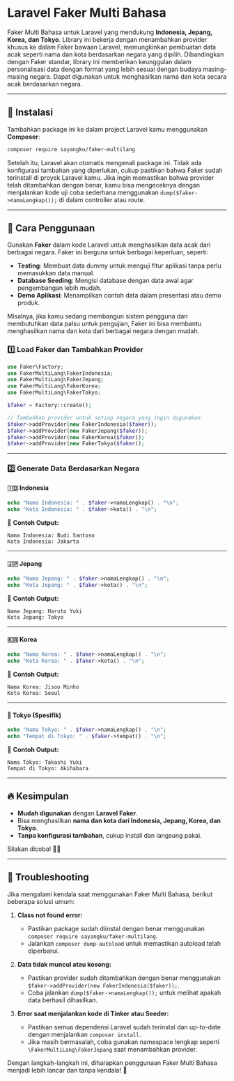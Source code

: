 # Laravel Faker Multi Bahasa

Faker Multi Bahasa untuk Laravel yang mendukung **Indonesia, Jepang, Korea, dan Tokyo**. Library ini bekerja dengan menambahkan provider khusus ke dalam Faker bawaan Laravel, memungkinkan pembuatan data acak seperti nama dan kota berdasarkan negara yang dipilih. Dibandingkan dengan Faker standar, library ini memberikan keunggulan dalam personalisasi data dengan format yang lebih sesuai dengan budaya masing-masing negara. Dapat digunakan untuk menghasilkan nama dan kota secara acak berdasarkan negara.

---

## 📌 Instalasi

Tambahkan package ini ke dalam project Laravel kamu menggunakan **Composer**:

```bash
composer require sayangku/faker-multilang
```

Setelah itu, Laravel akan otomatis mengenali package ini. Tidak ada konfigurasi tambahan yang diperlukan, cukup pastikan bahwa Faker sudah terinstall di proyek Laravel kamu. Jika ingin memastikan bahwa provider telah ditambahkan dengan benar, kamu bisa mengeceknya dengan menjalankan kode uji coba sederhana menggunakan `dump($faker->namaLengkap());` di dalam controller atau route.

---

## 🚀 Cara Penggunaan

Gunakan **Faker** dalam kode Laravel untuk menghasilkan data acak dari berbagai negara. Faker ini berguna untuk berbagai keperluan, seperti:

- **Testing**: Membuat data dummy untuk menguji fitur aplikasi tanpa perlu memasukkan data manual.
- **Database Seeding**: Mengisi database dengan data awal agar pengembangan lebih mudah.
- **Demo Aplikasi**: Menampilkan contoh data dalam presentasi atau demo produk.

Misalnya, jika kamu sedang membangun sistem pengguna dan membutuhkan data palsu untuk pengujian, Faker ini bisa membantu menghasilkan nama dan kota dari berbagai negara dengan mudah.

### **1️⃣ Load Faker dan Tambahkan Provider**

```php
use Faker\Factory;
use FakerMultiLang\FakerIndonesia;
use FakerMultiLang\FakerJepang;
use FakerMultiLang\FakerKorea;
use FakerMultiLang\FakerTokyo;

$faker = Factory::create();

// Tambahkan provider untuk setiap negara yang ingin digunakan
$faker->addProvider(new FakerIndonesia($faker));
$faker->addProvider(new FakerJepang($faker));
$faker->addProvider(new FakerKorea($faker));
$faker->addProvider(new FakerTokyo($faker));
```

---

### **2️⃣ Generate Data Berdasarkan Negara**

#### **🇮🇩 Indonesia**

```php
echo "Nama Indonesia: " . $faker->namaLengkap() . "\n";
echo "Kota Indonesia: " . $faker->kota() . "\n";
```

📌 **Contoh Output:**

```
Nama Indonesia: Budi Santoso
Kota Indonesia: Jakarta
```

---

#### **🇯🇵 Jepang**

```php
echo "Nama Jepang: " . $faker->namaLengkap() . "\n";
echo "Kota Jepang: " . $faker->kota() . "\n";
```

📌 **Contoh Output:**

```
Nama Jepang: Haruto Yuki
Kota Jepang: Tokyo
```

---

#### **🇰🇷 Korea**

```php
echo "Nama Korea: " . $faker->namaLengkap() . "\n";
echo "Kota Korea: " . $faker->kota() . "\n";
```

📌 **Contoh Output:**

```
Nama Korea: Jisoo Minho
Kota Korea: Seoul
```

---

#### **🏯 Tokyo (Spesifik)**

```php
echo "Nama Tokyo: " . $faker->namaLengkap() . "\n";
echo "Tempat di Tokyo: " . $faker->tempat() . "\n";
```

📌 **Contoh Output:**

```
Nama Tokyo: Takashi Yuki
Tempat di Tokyo: Akihabara
```

---

## 🔥 Kesimpulan

- **Mudah digunakan** dengan **Laravel Faker**.
- Bisa menghasilkan **nama dan kota dari Indonesia, Jepang, Korea, dan Tokyo**.
- **Tanpa konfigurasi tambahan**, cukup install dan langsung pakai.

Silakan dicoba! 🚀😊

---

## 🔧 Troubleshooting

Jika mengalami kendala saat menggunakan Faker Multi Bahasa, berikut beberapa solusi umum:

1. **Class not found error:**
   - Pastikan package sudah diinstal dengan benar menggunakan `composer require sayangku/faker-multilang`.
   - Jalankan `composer dump-autoload` untuk memastikan autoload telah diperbarui.

2. **Data tidak muncul atau kosong:**
   - Pastikan provider sudah ditambahkan dengan benar menggunakan `$faker->addProvider(new FakerIndonesia($faker));`.
   - Coba jalankan `dump($faker->namaLengkap());` untuk melihat apakah data berhasil dihasilkan.

3. **Error saat menjalankan kode di Tinker atau Seeder:**
   - Pastikan semua dependensi Laravel sudah terinstal dan up-to-date dengan menjalankan `composer install`.
   - Jika masih bermasalah, coba gunakan namespace lengkap seperti `\FakerMultiLang\FakerJepang` saat menambahkan provider.

Dengan langkah-langkah ini, diharapkan penggunaan Faker Multi Bahasa menjadi lebih lancar dan tanpa kendala! 🚀

